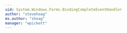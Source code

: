 ```yaml
---
uid: System.Windows.Forms.BindingCompleteEventHandler
author: "stevehoag"
ms.author: "shoag"
manager: "wpickett"
---
```

